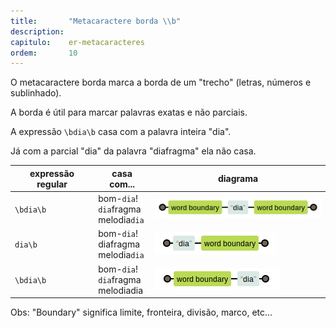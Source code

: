 ```yaml
---
title:       "Metacaractere borda \\b"
description: 
capitulo:    er-metacaracteres
ordem:       10
---
```


O metacaractere borda marca a borda de um "trecho" (letras, números e sublinhado).

A borda é útil para marcar palavras exatas e não parciais.

A expressão `\bdia\b` casa com a palavra inteira "dia".

Já com a parcial "dia" da palavra "diafragma" ela não casa.

<table>
    <thead>
        <tr>
            <th>expressão regular</th>
            <th>casa com...</th>
            <th>diagrama</th>
        </tr>
    </thead>
    <tbody>
        <tr>
            <td><code>\bdia\b</code></td>
            <td>
                bom-<code>dia</code>!<br />
                <code>dia</code>fragma<br />
                melodia<code>dia</code><br />
            </td>
            <td><img src="metacaractere-borda-01.png" alt="Figura ilustrando o metacaractere borda" title="Expresão regular: metacaractere borda" /></td>
        </tr>
        <tr>
            <td><code>dia\b</code></td>
            <td>
                bom-<code>dia</code>!<br />
                diafragma<br />
                melodia<code>dia</code><br />
            </td>
            <td><img src="metacaractere-borda-02.png" alt="Figura ilustrando o metacaractere borda" title="Expresão regular: metacaractere borda" /></td>
        </tr>
        <tr>
            <td><code>\bdia\b</code></td>
            <td>
                bom-<code>dia</code>!<br />
                <code>dia</code>fragma<br />
                melodiadia<br />
            </td>
            <td><img src="metacaractere-borda-03.png" alt="Figura ilustrando o metacaractere borda" title="Expresão regular: metacaractere borda" /></td>
        </tr>
    </tbody>
</table>

Obs: "Boundary" significa limite, fronteira, divisão, marco, etc...
